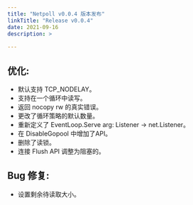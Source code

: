 ```yaml
---
title: "Netpoll v0.0.4 版本发布"
linkTitle: "Release v0.0.4"
date: 2021-09-16
description: >
  
---
```


## 优化:

- 默认支持 TCP_NODELAY。
- 支持在一个循环中读写。
- 返回 nocopy rw 的真实错误。
- 更改了循环策略的默认数量。
- 重新定义了 EventLoop.Serve arg: Listener -> net.Listener。
- 在 DisableGopool 中增加了API。
- 删除了读锁。
- 连接 Flush API 调整为阻塞的。

## Bug 修复:

- 设置剩余待读取大小。

